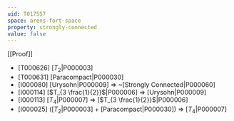 ```yaml
---
uid: T017557
space: arens-fort-space
property: strongly-connected
value: false
---
```

[[Proof]]

* [T000626] [$T_2$|P000003]
* [T000631] [Paracompact|P000030]
* [I000080] [Urysohn|P000009] => ~[Strongly Connected|P000060]
* [I000114] [$T_{3 \frac{1}{2}}$|P000006] => [Urysohn|P000009]
* [I000113] [$T_4$|P000007] => [$T_{3 \frac{1}{2}}$|P000006]
* [I000025] ([$T_2$|P000003] + [Paracompact|P000030]) => [$T_4$|P000007]

